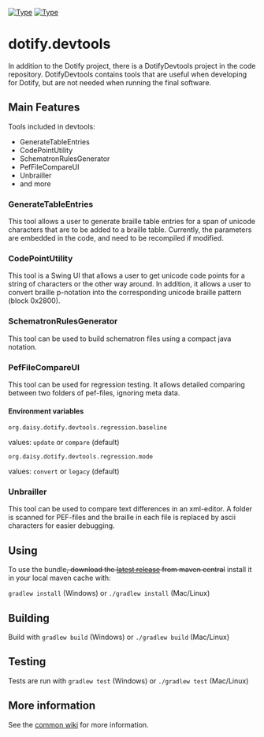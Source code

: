 [![Type](https://img.shields.io/badge/type-tools_bundle-blue.svg)](https://github.com/brailleapps/wiki/wiki/Types)
[![Type](https://img.shields.io/badge/type-library_bundle-blue.svg)](https://github.com/brailleapps/wiki/wiki/Types)

# dotify.devtools #

In addition to the Dotify project, there is a DotifyDevtools project in the code repository. DotifyDevtools contains tools that are useful when developing for Dotify, but are not needed when running the final software.

## Main Features ##
Tools included in devtools:
  * GenerateTableEntries
  * CodePointUtility
  * SchematronRulesGenerator
  * PefFileCompareUI
  * Unbrailler
  * and more

### GenerateTableEntries ###
This tool allows a user to generate braille table entries for a span of unicode characters that are to be added to a braille table. Currently, the parameters are embedded in the code, and need to be recompiled if modified.

### CodePointUtility ###
This tool is a Swing UI that allows a user to get unicode code points for a string of characters or the other way around. In addition, it allows a user to convert braille p-notation into the corresponding unicode braille pattern (block 0x2800).

### SchematronRulesGenerator ###
This tool can be used to build schematron files using a compact java notation.

### PefFileCompareUI ###
This tool can be used for regression testing. It allows detailed comparing between two folders of pef-files, ignoring meta data.

#### Environment variables ####
`org.daisy.dotify.devtools.regression.baseline`

values: `update` or `compare` (default)

`org.daisy.dotify.devtools.regression.mode`

values: `convert` or `legacy` (default) 

### Unbrailler ###
This tool can be used to compare text differences in an xml-editor. A folder is scanned for PEF-files and the braille in each file is replaced by ascii characters for easier debugging.

## Using ##
To use the bundle<strike>, download the [latest release](http://search.maven.org/#search%7Cga%7C1%7Cg%3A%22org.daisy.dotify%22%20AND%20a%3A%22dotify.devtools%22) from maven central</strike> install it in your local maven cache with:

`gradlew install` (Windows) or `./gradlew install` (Mac/Linux)


## Building ##
Build with `gradlew build` (Windows) or `./gradlew build` (Mac/Linux)

## Testing ##
Tests are run with `gradlew test` (Windows) or `./gradlew test` (Mac/Linux)

## More information ##
See the [common wiki](https://github.com/brailleapps/wiki/wiki) for more information.
